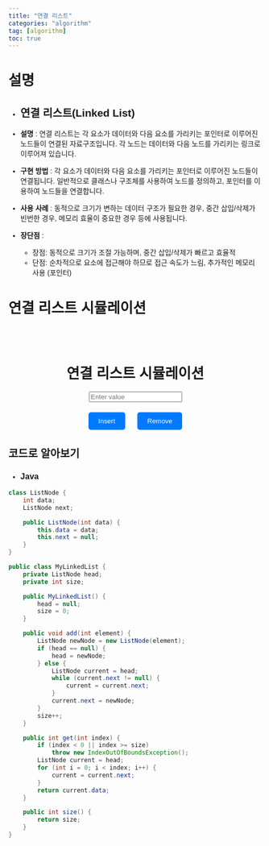 ```yaml
---
title: "연결 리스트"
categories: "algorithm"
tag: [algorithm]
toc: true
---
```


# 설명

- ## **연결 리스트(Linked List)**
 
- **설명** : 연결 리스트는 각 요소가 데이터와 다음 요소를 가리키는 포인터로 이루어진 노드들이 연결된 자료구조입니다. 각 노드는 데이터와 다음 노드를 가리키는 링크로 이루어져 있습니다.

- **구현 방법** : 각 요소가 데이터와 다음 요소를 가리키는 포인터로 이루어진 노드들이 연결됩니다. 일반적으로 클래스나 구조체를 사용하여 노드를 정의하고, 포인터를 이용하여 노드들을 연결합니다.

- **사용 사례** : 동적으로 크기가 변하는 데이터 구조가 필요한 경우, 중간 삽입/삭제가 빈번한 경우, 메모리 효율이 중요한 경우 등에 사용됩니다.

- **장단점** :
  - 장점: 동적으로 크기가 조절 가능하며, 중간 삽입/삭제가 빠르고 효율적
  - 단점: 순차적으로 요소에 접근해야 하므로 접근 속도가 느림, 추가적인 메모리 사용 (포인터)

# 연결 리스트 시뮬레이션

<html>
<head>
  <title>연결 리스트 시뮬레이션</title>
  <style>
    body {
      font-family: Arial, sans-serif;
    }
    .container {
      display: flex;
      flex-direction: column;
      align-items: center;
      margin-top: 50px;
    }
    .linked-list {
      display: flex;
      flex-wrap: nowrap;
      justify-content: center;
    }
    .list-item {
      background-color: #f0f0f0;
      border: 1px solid #aaa;
      padding: 10px;
      margin: 5px;
      text-align: center;
    }
    .button-container {
      margin-top: 20px;
    }
    button {
      padding: 10px 20px;
      margin: 0 10px;
      background-color: #007bff;
      color: #fff;
      border: none;
      border-radius: 5px;
      cursor: pointer;
    }
    button:hover {
      background-color: #0056b3;
    }
  </style>

  <script>
    document.addEventListener("DOMContentLoaded", function() {
      const listContainer = document.getElementById('list');
      const inputValue = document.getElementById('inputValue');
      const insertBtn = document.getElementById('insertBtn');
      const removeBtn = document.getElementById('removeBtn');
      
      let list = [];

      // 연결 리스트 시각화 업데이트
      function updateList() {
        listContainer.innerHTML = list.map(item => `<div class="list-item">${item}</div>`).join('');
      }

      // Insert 버튼 클릭 시
      insertBtn.addEventListener("click", function() {
        const value = inputValue.value.trim();
        if (value !== '') {
          list.push(value);
          updateList();
          inputValue.value = '';
        }
      });

      // Remove 버튼 클릭 시
      removeBtn.addEventListener("click", function() {
        if (list.length > 0) {
          list.pop();
          updateList();
        }
      });
    });
  </script>
</head>
<body>
  <div class="container">
    <h1>연결 리스트 시뮬레이션</h1>
    <div class="linked-list" id="list"></div>
    <input type="text" id="inputValue" placeholder="Enter value">
    <div class="button-container">
      <button id="insertBtn">Insert</button>
      <button id="removeBtn">Remove</button>
    </div>
  </div>
</body>
</html>

## 코드로 알아보기
- ### **Java**
```Java
class ListNode {
    int data;
    ListNode next;

    public ListNode(int data) {
        this.data = data;
        this.next = null;
    }
}

public class MyLinkedList {
    private ListNode head;
    private int size;

    public MyLinkedList() {
        head = null;
        size = 0;
    }

    public void add(int element) {
        ListNode newNode = new ListNode(element);
        if (head == null) {
            head = newNode;
        } else {
            ListNode current = head;
            while (current.next != null) {
                current = current.next;
            }
            current.next = newNode;
        }
        size++;
    }

    public int get(int index) {
        if (index < 0 || index >= size)
            throw new IndexOutOfBoundsException();
        ListNode current = head;
        for (int i = 0; i < index; i++) {
            current = current.next;
        }
        return current.data;
    }

    public int size() {
        return size;
    }
}
```